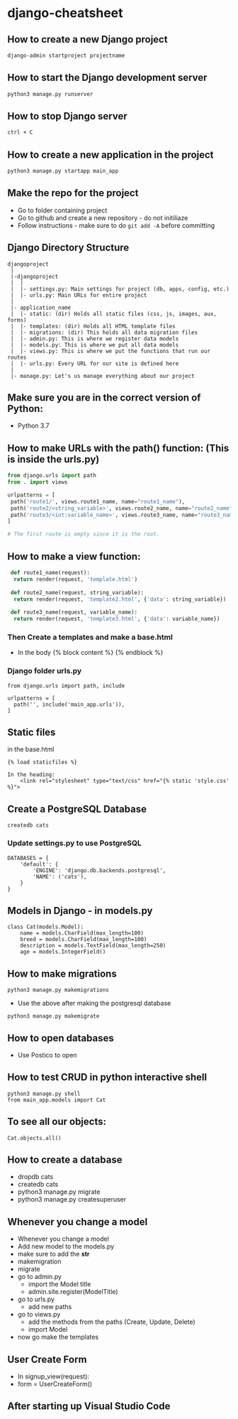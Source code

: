 # django-cheatsheet

## How to create a new Django project
```bash
django-admin startproject projectname
```
## How to start the Django development server
```bash
python3 manage.py runserver
```

## How to stop Django server
```bash
ctrl + C
```

## How to create a new application in the project
```bash
python3 manage.py startapp main_app
```
## Make the repo for the project
* Go to folder containing project
* Go to github and create a new repository - do not initiliaze
* Follow instructions - make sure to do `git add -A` before committing

## Django Directory Structure
```
djangoproject
 |
 |-djangoproject
 |  |
 |  |- settings.py: Main settings for project (db, apps, config, etc.)
 |  |- urls.py: Main URLs for entire project
 |
 |- application_name
 |  |- static: (dir) Holds all static files (css, js, images, aux, forms)
 |  |- templates: (dir) Holds all HTML template files
 |  |- migrations: (dir) This holds all data migration files
 |  |- admin.py: This is where we register data models
 |  |- models.py: This is where we put all data models
 |  |- views.py: This is where we put the functions that run our routes
 |  |- urls.py: Every URL for our site is defined here
 |
 |- manage.py: Let's us manage everything about our project
```
## Make sure you are in the correct version of Python:
* Python 3.7

## How to make URLs with the path() function: (This is inside the urls.py)
```python
from django.urls import path
from . import views

urlpatterns = [
 path('route1/', views.route1_name, name="route1_name"),
 path('route2/<string_variable>', views.route2_name, name="route2_name"),
 path('route3/<int:variable_name>', views.route3_name, name="route3_name"),
]

# The first route is empty since it is the root.
```
## How to make a view function:
```python
 def route1_name(request):
  return render(request, 'template.html')
  
 def route2_name(request, string_variable):
  return render(request, 'template2.html', {'data': string_variable})
  
 def route3_name(request, variable_name):
  return render(request, 'template3.html', {'data': variable_name})
```

### Then Create a templates and make a base.html
- In the body 
{% block content %}
{% endblock %}

### Django folder urls.py
```
from django.urls import path, include

urlpatterns = [
  path('', include('main_app.urls')),
]
```

## Static files
in the base.html
```
{% load staticfiles %}

In the heading:
    <link rel="stylesheet" type="text/css" href="{% static 'style.css' %}">

```

## Create a PostgreSQL Database
```
createdb cats
```
### Update settings.py to use PostgreSQL
```
DATABASES = {
    'default': {
        'ENGINE': 'django.db.backends.postgresql',
        'NAME': ('cats'),
    }
}
```

## Models in Django - in models.py
```
class Cat(models.Model):
    name = models.CharField(max_length=100)
    breed = models.CharField(max_length=100)
    description = models.TextField(max_length=250)
    age = models.IntegerField()
```

## How to make migrations
```
python3 manage.py makemigrations
```
* Use the above after making the postgresql database
```
python3 manage.py makemigrate
```

## How to open databases
* Use Postico to open


## How to test CRUD in python interactive shell
```
python3 manage.py shell
from main_app.models import Cat
```

## To see all our objects:
```
Cat.objects.all()
```

## How to create a database
* dropdb cats
* createdb cats
* python3 manage.py migrate
* python3 manage.py createsuperuser

## Whenever you change a model
* Whenever you change a model
 * Add new model to the models.py
 * make sure to add the __str__
 * makemigration
 * migrate
 * go to admin.py
    * import the Model title
    * admin.site.register(ModelTitle)
 * go to urls.py
    * add new paths
 * go to views.py
    * add the methods from the paths (Create, Update, Delete)
    * import Model
 * now go make the templates

## User Create Form
* In signup_view(request):
 * form = UserCreateForm()

## After starting up Visual Studio Code

